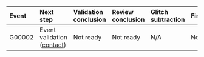 | Event   | Next step                                                    | Validation conclusion   | Review conclusion   | Glitch subtraction   | Finalized   | Links                                                                                                                                                                                                |
|:--------|:-------------------------------------------------------------|:------------------------|:--------------------|:---------------------|:------------|:-----------------------------------------------------------------------------------------------------------------------------------------------------------------------------------------------------|
| G00002  | Event validation ([contact](mailto:ronaldas.macas@ligo.org)) | Not ready               | Not ready           | N/A                  | No          | [GraceDB](https://superevent.com), [Detectors](https://ldas-jobs.ligo.caltech.edu/~detchar/summary/day/20230521), [DQR](https://dqr.com), [EV](https://dqr.ligo.caltech.edu/ev_forms/summary/G00002) |

